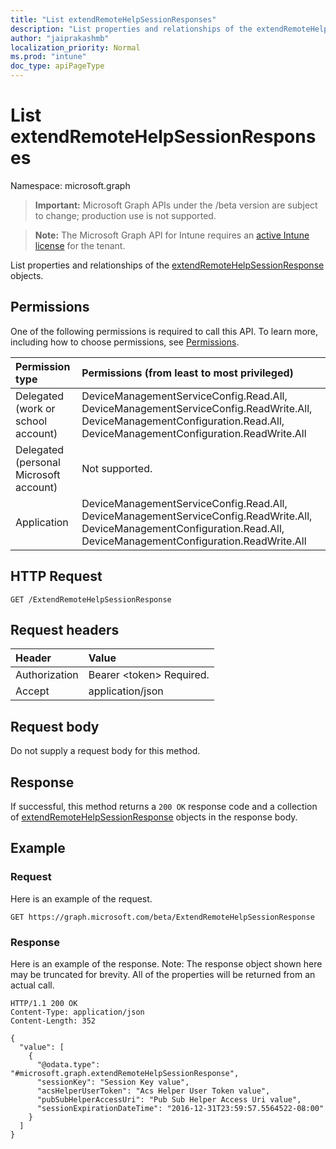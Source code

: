 ```yaml
---
title: "List extendRemoteHelpSessionResponses"
description: "List properties and relationships of the extendRemoteHelpSessionResponse objects."
author: "jaiprakashmb"
localization_priority: Normal
ms.prod: "intune"
doc_type: apiPageType
---
```


# List extendRemoteHelpSessionResponses

Namespace: microsoft.graph

> **Important:** Microsoft Graph APIs under the /beta version are subject to change; production use is not supported.

> **Note:** The Microsoft Graph API for Intune requires an [active Intune license](https://go.microsoft.com/fwlink/?linkid=839381) for the tenant.

List properties and relationships of the [extendRemoteHelpSessionResponse](../resources/intune-remoteassistance-extendremotehelpsessionresponse.md) objects.

## Permissions
One of the following permissions is required to call this API. To learn more, including how to choose permissions, see [Permissions](/graph/permissions-reference).

<!-- { "blockType": "ignored"  } // Note: Removing this line will result in the permissions autogeneration tool overwriting the table. -->
|Permission type|Permissions (from least to most privileged)|
|:---|:---|
|Delegated (work or school account)|DeviceManagementServiceConfig.Read.All, DeviceManagementServiceConfig.ReadWrite.All, DeviceManagementConfiguration.Read.All, DeviceManagementConfiguration.ReadWrite.All|
|Delegated (personal Microsoft account)|Not supported.|
|Application|DeviceManagementServiceConfig.Read.All, DeviceManagementServiceConfig.ReadWrite.All, DeviceManagementConfiguration.Read.All, DeviceManagementConfiguration.ReadWrite.All|

## HTTP Request
<!-- {
  "blockType": "ignored"
}
-->
``` http
GET /ExtendRemoteHelpSessionResponse
```

## Request headers
|Header|Value|
|:---|:---|
|Authorization|Bearer &lt;token&gt; Required.|
|Accept|application/json|

## Request body
Do not supply a request body for this method.

## Response
If successful, this method returns a `200 OK` response code and a collection of [extendRemoteHelpSessionResponse](../resources/intune-remoteassistance-extendremotehelpsessionresponse.md) objects in the response body.

## Example

### Request
Here is an example of the request.
``` http
GET https://graph.microsoft.com/beta/ExtendRemoteHelpSessionResponse
```

### Response
Here is an example of the response. Note: The response object shown here may be truncated for brevity. All of the properties will be returned from an actual call.
``` http
HTTP/1.1 200 OK
Content-Type: application/json
Content-Length: 352

{
  "value": [
    {
      "@odata.type": "#microsoft.graph.extendRemoteHelpSessionResponse",
      "sessionKey": "Session Key value",
      "acsHelperUserToken": "Acs Helper User Token value",
      "pubSubHelperAccessUri": "Pub Sub Helper Access Uri value",
      "sessionExpirationDateTime": "2016-12-31T23:59:57.5564522-08:00"
    }
  ]
}
```
